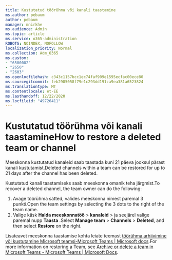 ```yaml
---
title: Kustutatud töörühma või kanali taastamine
ms.author: pebaum
author: pebaum
manager: mnirkhe
ms.audience: Admin
ms.topic: article
ms.service: o365-administration
ROBOTS: NOINDEX, NOFOLLOW
localization_priority: Normal
ms.collection: Adm_O365
ms.custom:
- "6500002"
- "2650"
- "2603"
ms.openlocfilehash: c343c1157bcc1ec74faf909e1595ecfac00ece80
ms.sourcegitcommit: feb2985058f79e1c293dd191ca9ea381a6523824
ms.translationtype: MT
ms.contentlocale: et-EE
ms.lasthandoff: 12/22/2020
ms.locfileid: "49726411"
---
```

# <a name="how-to-restore-a-deleted-team-or-channel"></a><span data-ttu-id="22af1-102">Kustutatud töörühma või kanali taastamine</span><span class="sxs-lookup"><span data-stu-id="22af1-102">How to restore a deleted team or channel</span></span>

<span data-ttu-id="22af1-103">Meeskonna kustutatud kanaleid saab taastada kuni 21 päeva jooksul pärast kanali kustutamist.</span><span class="sxs-lookup"><span data-stu-id="22af1-103">Deleted channels within a team can be restored for up to 21 days after the channel has been deleted.</span></span>

<span data-ttu-id="22af1-104">Kustutatud kanali taastamiseks saab meeskonna omanik teha järgmist.</span><span class="sxs-lookup"><span data-stu-id="22af1-104">To recover a deleted channel, the team owner can do the following:</span></span>

1. <span data-ttu-id="22af1-105">Avage töörühma sätted, valides meeskonna nimest paremal 3 punkti.</span><span class="sxs-lookup"><span data-stu-id="22af1-105">Open the team settings by selecting the 3 dots to the right of the team name.</span></span>
2. <span data-ttu-id="22af1-106">Valige käsk **Halda meeskonnatöö**  >  **kanaleid**  >  ja seejärel valige paremal nupp **Taasta** .</span><span class="sxs-lookup"><span data-stu-id="22af1-106">Select **Manage team** > **Channels** > **Deleted**, and then select **Restore** on the right.</span></span>

<span data-ttu-id="22af1-107">Lisateavet meeskonna taastamise kohta leiate teemast [töörühma arhiivimine või kustutamine Microsoft teamsi-Microsoft Teams | Microsoft docs](https://docs.microsoft.com/microsoftteams/archive-or-delete-a-team#restore-a-deleted-team).</span><span class="sxs-lookup"><span data-stu-id="22af1-107">For more information on restoring a Team, see [Archive or delete a team in Microsoft Teams - Microsoft Teams | Microsoft Docs](https://docs.microsoft.com/microsoftteams/archive-or-delete-a-team#restore-a-deleted-team).</span></span>
